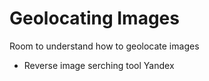 # Geolocating Images

Room to understand how to geolocate images

-   Reverse image serching tool Yandex
